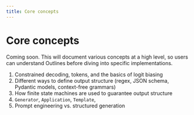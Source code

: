 ```yaml
---
title: Core concepts
---
```


# Core concepts

Coming soon. This will document various concepts at a high level, so users can understand Outlines before diving into specific implementations.

1. Constrained decoding, tokens, and the basics of logit biasing
2. Different ways to define output structure (regex, JSON schema, Pydantic models, context-free grammars)
3. How finite state machines are used to guarantee output structure
4. `Generator`, `Application`, `Template`,
5. Prompt engineering vs. structured generation

